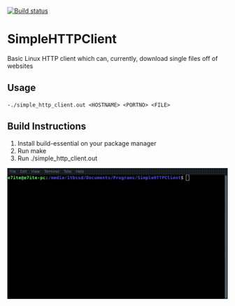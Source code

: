 [![Build status](https://ci.appveyor.com/api/projects/status/js3d2hnyf1u0papk?svg=true)](https://ci.appveyor.com/project/e7ite/simplehttpclient)

# SimpleHTTPClient
Basic Linux HTTP client which can, currently, download single files off of websites

## Usage
    -./simple_http_client.out <HOSTNAME> <PORTNO> <FILE>

## Build Instructions
1. Install build-essential on your package manager 
2. Run make
3. Run ./simple_http_client.out

![Preview](/preview.gif)
